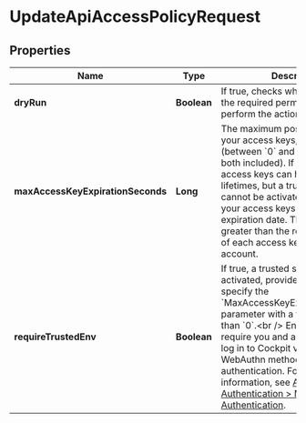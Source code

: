 

# UpdateApiAccessPolicyRequest


## Properties

| Name | Type | Description | Notes |
|------------ | ------------- | ------------- | -------------|
|**dryRun** | **Boolean** | If true, checks whether you have the required permissions to perform the action. |  [optional] |
|**maxAccessKeyExpirationSeconds** | **Long** | The maximum possible lifetime for your access keys, in seconds (between &#x60;0&#x60; and &#x60;3153600000&#x60;, both included). If set to &#x60;O&#x60;, your access keys can have unlimited lifetimes, but a trusted session cannot be activated. Otherwise, all your access keys must have an expiration date. This value must be greater than the remaining lifetime of each access key of your account. |  |
|**requireTrustedEnv** | **Boolean** | If true, a trusted session is activated, provided that you specify the &#x60;MaxAccessKeyExpirationSeconds&#x60; parameter with a value greater than &#x60;0&#x60;.&lt;br /&gt; Enabling this will require you and all your users to log in to Cockpit v2 using the WebAuthn method for multi-factor authentication. For more information, see [About Authentication &gt; Multi-Factor Authentication](https://docs.outscale.com/en/userguide/About-Authentication.html#_multi_factor_authentication). |  |



